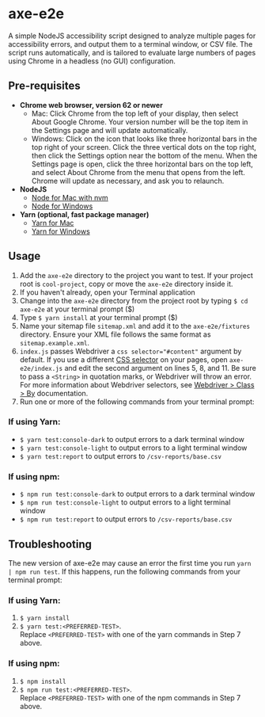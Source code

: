 # axe-e2e

A simple NodeJS accessibility script designed to analyze multiple pages for accessibility errors, and output
them to a terminal window, or CSV file. The script runs automatically, and is tailored to evaluate large numbers of pages using Chrome in a headless (no GUI) configuration.

## Pre-requisites

* **Chrome web browser, version 62 or newer**
  * Mac: Click Chrome from the top left of your display, then select About Google Chrome. Your version number will be the top item in the Settings page and will update automatically.
  * Windows: Click on the icon that looks like three horizontal bars in the top right of your screen. Click the three vertical dots on the top right, then click the Settings option near the bottom of the menu. When the Settings page is open, click the three horizontal bars on the top left, and select About Chrome from the menu that opens from the left. Chrome will update as necessary, and ask you to relaunch.
* **NodeJS**
  * [Node for Mac with nvm](https://github.com/creationix/nvm)
  * [Node for Windows](https://nodejs.org/en/download/)
* **Yarn (optional, fast package manager)**
  * [Yarn for Mac](https://yarnpkg.com/lang/en/docs/install/#mac-tab)
  * [Yarn for Windows](https://yarnpkg.com/lang/en/docs/install/#windows-tab)

## Usage

1. Add the `axe-e2e` directory to the project you want to test. If your
   project root is `cool-project`, copy or move the `axe-e2e` directory inside it.
2. If you haven't already, open your Terminal application
3. Change into the `axe-e2e` directory from the project root by typing `$ cd axe-e2e` at your
   terminal prompt ($)
4. Type `$ yarn install` at your terminal prompt ($)
5. Name your sitemap file `sitemap.xml` and add it to the
   `axe-e2e/fixtures` directory. Ensure your XML file follows the same format as `sitemap.example.xml`.
6. `index.js` passes Webdriver a `css selector="#content"` argument by default. If you use a
   different [CSS selector](https://www.w3.org/TR/CSS/#selectors) on your pages, open `axe-e2e/index.js` and edit the
   second argument on lines 5, 8, and 11. Be sure to pass a `<String>` in quotation
   marks, or Webdriver will throw an error. For more information about Webdriver selectors, see [Webdriver > Class > By](https://seleniumhq.github.io/selenium/docs/api/javascript/module/selenium-webdriver/lib/by_exports_By.html) documentation.
7. Run one or more of the following commands from your terminal prompt:

### If using Yarn:

* `$ yarn test:console-dark` to output errors to a dark terminal window
* `$ yarn test:console-light` to output errors to a light terminal window
* `$ yarn test:report` to output errors to `/csv-reports/base.csv`

### If using npm:

* `$ npm run test:console-dark` to output errors to a dark terminal window
* `$ npm run test:console-light` to output errors to a light terminal window
* `$ npm run test:report` to output errors to `/csv-reports/base.csv`

## Troubleshooting

The new version of axe-e2e may cause an error the first time you run `yarn | npm run test`. If this happens, run the following commands from your terminal prompt:

### If using Yarn:

1. `$ yarn install`
2. `$ yarn test:<PREFERRED-TEST>`.<br/>Replace `<PREFERRED-TEST>` with one of the yarn commands in Step 7 above.

### If using npm:

1. `$ npm install`
2. `$ npm run test:<PREFERRED-TEST>`.<br/>Replace `<PREFERRED-TEST>` with one of the npm commands in Step 7 above.
